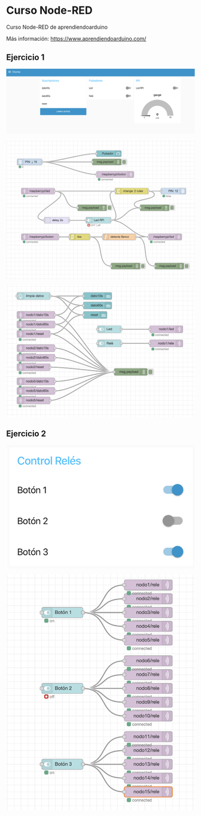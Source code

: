# Curso Node-RED
Curso Node-RED de aprendiendoarduino

Más información: https://www.aprendiendoarduino.com/

## Ejercicio 1
![dashboard1](04-Ejercicio%20Final/Ejercicio_1/Dashboard_1.png)

![dashboard1](04-Ejercicio%20Final/Ejercicio_1/Ejercicio_1-1.png)

![dashboard1](04-Ejercicio%20Final/Ejercicio_1/Ejercicio_1-2.png)

## Ejercicio 2
![dashboard1](04-Ejercicio%20Final/Ejercicio_2/Dashboard_2.png)

![dashboard1](04-Ejercicio%20Final/Ejercicio_2/Ejercicio_2.png)
